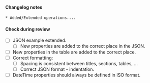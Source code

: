 #### Changelog notes 

```
* Added/Extended operations....
```

#### Check during review

- [ ] JSON example extended.
  - [ ] New properties are added to the correct place in the JSON.
- [ ] New properties in the table are added to the correct place.
- [ ] Correct formatting:
  - [ ] Spacing is consistent between titles, sections, tables, ...
  - [ ] Correct JSON format - indentation.
- [ ] DateTime properties should always be defined in ISO format.

